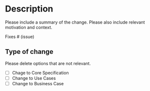 # Description

Please include a summary of the change. Please also include relevant motivation and context.

Fixes # (issue)

## Type of change

Please delete options that are not relevant.

- [ ] Chage to Core Specification
- [ ] Change to Use Cases
- [ ] Change to Business Case
